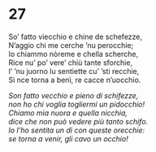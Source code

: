 # 27  
  
So’ fatto viecchio e chine de schefezze,  
N’aggio chi me cerche ’nu perocchie;  
Io chiammo nòreme e chella scherche,  
Rice nu’ po’ vere’ chiù tante sforchie,  
I’ ’nu juorno lu sentiette cu’ ’sti recchie,  
Si nce torna a benì, re cacce n’uocchio.

*Son fatto vecchio e pieno di schifezze,  
non ho chi voglia togliermi un pidocchio!  
Chiamo mia nuora e quella nicchia,  
dice che non può vedere più tanto schifo.  
Io l’ho sentita un dì con queste orecchie:  
se torna a venir, gli cavo un occhio!*


